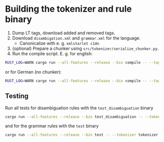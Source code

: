 # Building the tokenizer and rule binary

1. Dump LT tags, download added and removed tags.
2. Download `disambigation.xml` and `grammar.xml` for the language.
    - Canonicalize with e. g. `xmlstarlet c14n`
3. (optional) Prepare a chunker using `src/tokenizer/serialize_chunker.py`.
4. Run the compile script.
E. g. for english:

```bash
RUST_LOG=WARN cargo run --all-features --release --bin compile -- --tag-paths data/dumps/en/output.dump data/dumps/en/added.txt --tag-remove-paths data/dumps/en/removed.txt --disambiguation-path data/disambiguation.en.canonic.xml --tokenizer-config-path configs/en/tokenizer.json --grammar-path data/grammar.en.canonic.xml --rules-config-path configs/en/rules.json --common-words-path data/en_common.txt --chunker-path data/chunker.json --out-tokenizer-path storage/en/tokenizer.bin --out-rules-path storage/en/rules.bin
```

or for German (no chunker):
```bash
RUST_LOG=WARN cargo run --all-features --release --bin compile -- --tag-paths data/dumps/de/output.dump data/dumps/de/added.txt --tag-remove-paths data/dumps/de/removed.txt --disambiguation-path data/disambiguation.de.canonic.xml --tokenizer-config-path configs/de/tokenizer.json --grammar-path data/grammar.de.canonic.xml --rules-config-path configs/de/rules.json --common-words-path data/de_common.txt --out-tokenizer-path storage/de/tokenizer.bin --out-rules-path storage/de/rules.bin
```

## Testing

Run all tests for disambiguation rules with the `test_disambiguation` binary

```bash
cargo run --all-features --release --bin test_disambiguation -- --tokenizer tokenizer.bin
```

and for the grammar rules with the `test` binary

```bash
cargo run --all-features --release --bin test -- --tokenizer tokenizer.bin --rules rules.bin
```